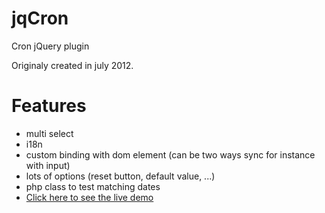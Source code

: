 jqCron
======

Cron jQuery plugin

Originaly created in july 2012.

Features
========
* multi select
* i18n
* custom binding with dom element (can be two ways sync for instance with input)
* lots of options (reset button, default value, ...)
* php class to test matching dates
* [Click here to see the live demo](http://arnapou.net/2012-07-jquery-cron/)
